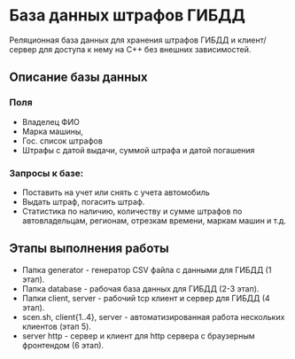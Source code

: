 # База данных штрафов ГИБДД
Реляционная база данных для хранения штрафов ГИБДД и клиент/сервер для доступа к нему на C++ без внешних зависимостей.
## Описание базы данных
### Поля
- Владелец ФИО
- Марка машины,
- Гос. список штрафов
- Штрафы с датой выдачи, суммой штрафа и датой погашения
### Запросы к базе:
- Поставить на учет или снять с учета автомобиль
- Выдать штраф, погасить штраф.
- Статистика по наличию, количеству и сумме штрафов по автовладельцам, регионам, отрезкам времени, маркам машин и т.д.

## Этапы выполнения работы
- Папка generator - генератор CSV файла с данными для ГИБДД (1 этап).
- Папка database - рабочая база данных для ГИБДД (2-3 этап).
- Папки client, server - рабочий tcp клиент и сервер для ГИБДД (4 этап).
- scen.sh, client{1..4}, server - автоматизированная работа нескольких клиентов (этап 5).
- server http - сервер и клиент для http сервера с браузерным фронтендом (6 этап).
  
